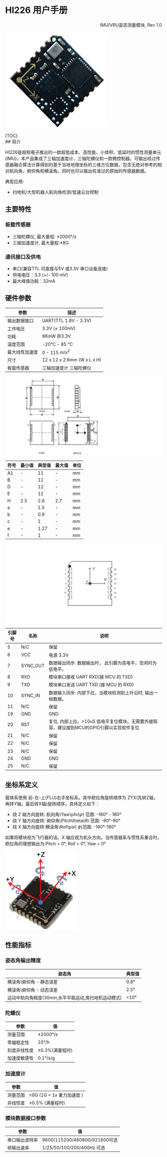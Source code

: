 # HI226 用户手册
<p style="text-align: right;">IMU/VRU姿态测量模块, Rev 1.0











![](figures/front_image.png)



<div style="page-break-after: always;"></div>
[TOC]

<div style="page-break-after: always;"></div>
## 简介

HI226是超核电子推出的一款超低成本、高性能、小体积、低延时的惯性测量单元(IMU)，本产品集成了三轴加速度计、三轴陀螺仪和一款微控制器。可输出经过传感器融合算法计算得到的基于当地地理坐标的三维方位数据，包含无绝对参考的相对航向角，俯仰角和横滚角。同时也可以输出校准过的原始的传感器数据。

典型应用:

* 扫地机/大型机器人航向角检测/低速云台控制


## 主要特性

### 板载传感器
- 三轴陀螺仪, 最大量程: ±2000°/s 
- 三轴加速度计, 最大量程:±8G 
### 通讯接口及供电
- 串口(兼容TTL 可直接与5V 或3.3V 串口设备连接)
- 供电电压：3.3 (+/- 100 mV)
- 最大峰值功耗：32mA
## 硬件参数

| 参数           | 描述                        |
| -------------- | --------------------------- |
| 输出数据接口   | UART(TTL 1.8V - 3.3V)       |
| 工作电压       | 3.3V (± 100mV)              |
| 功耗           | 86mW @3.3V                  |
| 温度范围       | -20℃  - 85 ℃                |
| 最大线性加速度 | 0 - 115 $m/s^2$             |
| 尺寸           | 12 x 12 x 2.6mm (W x L x H) |
| 板载传感器     | 三轴加速度计 三轴陀螺仪     |

![](figures/assb.png)

| 符号 | 最小值 | 典型值 | 最大值 | 单位 |
| ---- | ------ | ------ | ------ | ---- |
| A1   | -      | 11     | -      | mm   |
| B    | -      | 11     | -      | mm   |
| D    | -      | 12     | -      | mm   |
| E    | -      | 12     | -      | mm   |
| H    | 2.5    | 2.6    | 2.7    | mm   |
| a    | -      | 1.5    | -      | mm   |
| b    | -      | 0.9    | -      | mm   |
| c    | -      | 1      | -      | mm   |
| e    | -      | 1.27   | -      | mm   |
| f    | -      | 1      | -      | mm   |

![](figures/pin_assign.png)

| 引脚号 | 名称   | 说明                                  |
| ------ | ------ | ------------------------------------- |
| 5      | N/C | 保留                                  |
| 6      | VCC    | 电源 3.3V                             |
| 7      | SYNC_OUT | 数据输出同步:  数据输出时， 此引脚为高电平，空闲时为低电平。 |
| 8      | RXD    | 模块串口接收 UART RXD(接 MCU 的 TXD)  |
| 9      | TXD    | 模块串口发送 UART TXD (接 MCU 的 RXD) |
| 10     | SYNC_IN | 数据输入同步:  内部下拉，当模块检测到上升沿时, 输出一帧数据。 |
| 11     | N/C    | 保留                                  |
| 19     | GND    | GND                                   |
| 20     | RST    | 复位, 内部上拉。>10uS 低电平复位模块。无需要外接阻容，建议接到MCU的GPIO引脚以实现软件复位 |
| 21     | N/C | 保留 |
| 22     | N/C | 保留 |
| 23     | N/C    | 保留                                  |
| 24     | GND | GND                                   |
| 25     | N/C    | 保留                                  |

## 坐标系定义

载体系使用 前-左-上(FLU)右手坐标系。其中欧拉角旋转顺序为 ZYX(先转Z轴，再转Y轴，最后转X轴)旋转顺序。具体定义如下：

- 绕 Z 轴方向旋转: 航向角\Yaw\phi($\psi$) 范围: -180° - 180°
- 绕 Y 轴方向旋转: 俯仰角\Pitch\theta($\theta$) 范围: -90°-90°
- 绕 X 轴方向旋转:横滚角\Roll\psi(  $\phi$)范围: -180°-180°

如果将模块视为飞行器的话。X 轴应视为机头方向。当传感器系与惯性系重合时，欧拉角的理想输出为:Pitch = 0°, Roll = 0°, Yaw = 0°

![](figures/coordinate.png)



## 性能指标

### 姿态角输出精度

| 姿态角                                                | 典型值 |
| ----------------------------------------------------- | ------ |
| 横滚角\俯仰角 - 静态误差                              | 0.8°   |
| 横滚角\俯仰角 - 动态误差                              | 2.5°   |
| 运动中航向角精度(30min,水平平稳运动,类扫地机运动模式) | <10°   |

### 陀螺仪

| 参数         | 值              |
| ------------ | --------------- |
| 测量范围     | ±2000°/s        |
| 零偏稳定性   | 10°/h           |
| 刻度非线性度 | ±0.3%(满量程时) |
| 加速度敏感性 | 0.1°/s/g        |

### 加速度计

| 参数     | 值                        |
| -------- | ------------------------- |
| 测量范围 | ±8G (1G = 1x 重力加速度 ) |
| 非线性度 | ±0.5% (满量程时)          |

### 模块数据接口参数

| 参数           | 值                            |
| -------------- | ----------------------------- |
| 串口输出波特率 | 9600/115200/460800/921600可选 |
| 帧输出速率     | 1/25/50/100/200/400Hz 可选    |


